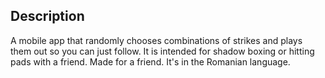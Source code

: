 ## Description

A mobile app that randomly chooses combinations of strikes and plays them out so you can just follow.
It is intended for shadow boxing or hitting pads with a friend. Made for a friend.
It's in the Romanian language.
